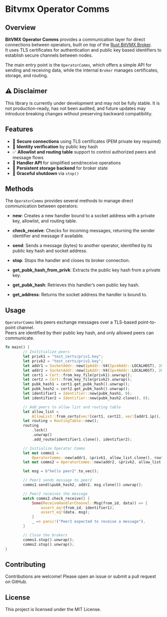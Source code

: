 # Bitvmx Operator Comms

## Overview

**BitVMX Operator Comms** provides a communication layer for direct connections between operators, built on top of the [Rust BitVMX Broker](https://github.com/FairgateLabs/rust-bitvmx-broker).  
It uses TLS certificates for authentication and public key based identifiers to establish secure channels between nodes.  

The main entry point is the `OperatorComms`, which offers a simple API for sending and receiving data, while the internal `Broker` manages certificates, storage, and routing.



## ⚠️ Disclaimer

This library is currently under development and may not be fully stable.
It is not production-ready, has not been audited, and future updates may introduce breaking changes without preserving backward compatibility.

## Features

- 🔐 **Secure connections** using TLS certificates (PEM private key required)  
- 🧾 **Identity verification** by public key hash  
- ✅ **Allowlist and routing table** support to control authorized peers and message flows  
- 📡 **Handler API** for simplified send/receive operations  
- 💾 **Persistent storage backend** for broker state  
- 🛑 **Graceful shutdown** via `stop()`  

## Methods  
The `OperatorComms` provides several methods to manage direct communication between operators:

- **new**: Creates a new handler bound to a socket address with a private key, allowlist, and routing table.  

- **check_receive**: Checks for incoming messages, returning the sender identifier and message if available.  

- **send**: Sends a message (bytes) to another operator, identified by its public key hash and socket address.  

- **stop**: Stops the handler and closes its broker connection.  

- **get_pubk_hash_from_privk**: Extracts the public key hash from a private key.  

- **get_pubk_hash**: Retrieves this handler’s own public key hash.  

- **get_address**: Returns the socket address the handler is bound to.  


## Usage

`OperatorComms` lets peers exchange messages over a TLS-based point-to-point channel.  
Peers are identified by their public key hash, and only allowed peers can communicate.

```rust
fn main() {
        // Inititialize peers
        let privk1 = "test_certs/priv1.key";
        let privk2 = "test_certs/priv2.key";
        let addr1 = SocketAddr::new(IpAddr::V4(Ipv4Addr::LOCALHOST), 20000);
        let addr2 = SocketAddr::new(IpAddr::V4(Ipv4Addr::LOCALHOST), 20001);
        let cert1 = Cert::from_key_file(privk1).unwrap();
        let cert2 = Cert::from_key_file(privk2).unwrap();
        let pubk_hash1 = cert1.get_pubk_hash().unwrap();
        let pubk_hash2 = cert2.get_pubk_hash().unwrap();
        let identifier1 = Identifier::new(pubk_hash1, 0);
        let identifier2 = Identifier::new(pubk_hash2.clone(), 0);

        // Add peers to allow list and routing table
        let allow_list =
            AllowList::from_certs(vec![cert1, cert2], vec![addr1.ip(), addr2.ip()]).unwrap();
        let routing = RoutingTable::new();
        routing
            .lock()
            .unwrap()
            .add_route(identifier1.clone(), identifier2);

        // Initialize Operator Comms
        let mut comms1 =
            OperatorComms::new(addr1, &privk1, allow_list.clone(), routing.clone()).unwrap();
        let mut comms2 = OperatorComms::new(addr2, &privk2, allow_list.clone(), routing).unwrap();

        let msg = b"hello peer2".to_vec();

        // Peer1 sends message to peer2
        comms1.send(&pubk_hash2, addr2, msg.clone()).unwrap();

        // Peer2 receives the message
        match comms2.check_receive() {
            Some(ReceiveHandlerChannel::Msg(from_id, data)) => {
                assert_eq!(from_id, identifier1);
                assert_eq!(data, msg);
            }
            _ => panic!("Peer2 expected to receive a message"),
        }

        // Close the brokers
        comms1.stop().unwrap();
        comms2.stop().unwrap();
}
```
## Contributing
Contributions are welcome! Please open an issue or submit a pull request on GitHub.

## License
This project is licensed under the MIT License.

